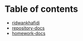 # Table of contents

* [ridwankhafidi](README.md)
* [repository-docs](./docs/homework_Docs/Homework.md)
* [homework-docs](./docs/repository_Docs/Repository.md)